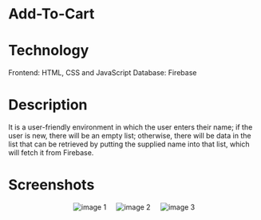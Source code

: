 # Add-To-Cart

# Technology
Frontend: HTML, CSS and JavaScript
Database: Firebase

# Description
It is a user-friendly environment in which the user enters their name; if the user is new, there will be an empty list; otherwise, there will be data in the list that can be retrieved by putting the supplied name into that list, which will fetch it from Firebase.


# Screenshots
<div style="display: flex; justify-content: center; gap: 20px; max-width: 800px; margin: 0 auto;">
  <img src="https://user-images.githubusercontent.com/68009290/232591889-6f9dc53e-eed3-457d-a5d9-e10cad127107.png" alt="image 1" style="max-width: 100%; height: auto; display: block;">
  <img src="https://user-images.githubusercontent.com/68009290/232591952-aa72e947-be7b-4103-9745-cffaa5eb8e50.png" alt="image 2" style="max-width: 100%; height: auto; display: block;">
  <img src="https://user-images.githubusercontent.com/68009290/232591967-93f2c7b2-62fa-4c36-9d85-e51cd85a1f39.png" alt="image 3" style="max-width: 100%; height: auto; display: block;">
</div>




